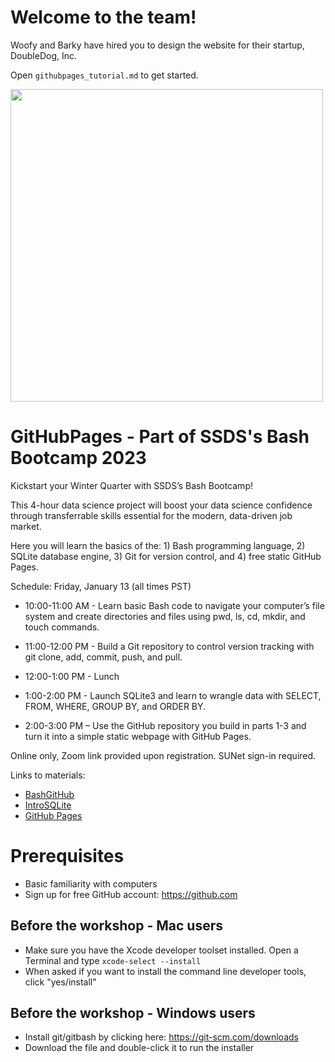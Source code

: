 # Welcome to the team! 

Woofy and Barky have hired you to design the website for their startup, DoubleDog, Inc. 

Open `githubpages_tutorial.md` to get started.

<img src="img/1_header.png" style="width:500px">

# GitHubPages - Part of SSDS's Bash Bootcamp 2023

Kickstart your Winter Quarter with SSDS’s Bash Bootcamp!

This 4-hour data science project will boost your data science confidence through transferrable skills essential for the modern, data-driven job market.

Here you will learn the basics of the: 1) Bash programming language, 2) SQLite database engine, 3) Git for version control, and 4) free static GitHub Pages.

Schedule:
Friday, January 13 (all times PST)
* 10:00-11:00 AM - Learn basic Bash code to navigate your computer’s file system and create directories and files using pwd, ls, cd, mkdir, and touch commands.
* 11:00-12:00 PM - Build a Git repository to control version tracking with git clone, add, commit, push, and pull.

* 12:00-1:00 PM - Lunch

* 1:00-2:00 PM - Launch SQLite3 and learn to wrangle data with SELECT, FROM, WHERE, GROUP BY, and ORDER BY.
* 2:00-3:00 PM – Use the GitHub repository you build in parts 1-3 and turn it into a simple static webpage with GitHub Pages.

Online only, Zoom link provided upon registration. SUNet sign-in required.

Links to materials:
* [BashGitHub](https://github.com/EastBayEv/BashGitHub)
* [IntroSQLite ](https://github.com/EastBayEv/IntroSQLite)
* [GitHub Pages](https://github.com/EastBayEv/GitHubPages)

# Prerequisites
* Basic familiarity with computers
* Sign up for free GitHub account: https://github.com

## Before the workshop - Mac users

* Make sure you have the Xcode developer toolset installed. Open a Terminal and type
    `xcode-select --install`
* When asked if you want to install the command line developer tools, click "yes/install"

## Before the workshop - Windows users

* Install git/gitbash by clicking here: https://git-scm.com/downloads
* Download the file and double-click it to run the installer
